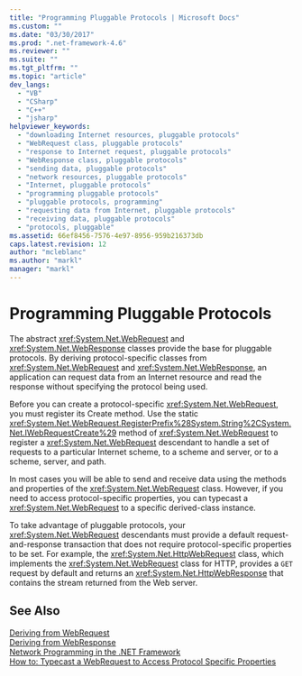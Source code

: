 ```yaml
---
title: "Programming Pluggable Protocols | Microsoft Docs"
ms.custom: ""
ms.date: "03/30/2017"
ms.prod: ".net-framework-4.6"
ms.reviewer: ""
ms.suite: ""
ms.tgt_pltfrm: ""
ms.topic: "article"
dev_langs: 
  - "VB"
  - "CSharp"
  - "C++"
  - "jsharp"
helpviewer_keywords: 
  - "downloading Internet resources, pluggable protocols"
  - "WebRequest class, pluggable protocols"
  - "response to Internet request, pluggable protocols"
  - "WebResponse class, pluggable protocols"
  - "sending data, pluggable protocols"
  - "network resources, pluggable protocols"
  - "Internet, pluggable protocols"
  - "programming pluggable protocols"
  - "pluggable protocols, programming"
  - "requesting data from Internet, pluggable protocols"
  - "receiving data, pluggable protocols"
  - "protocols, pluggable"
ms.assetid: 66ef8456-7576-4e97-8956-959b216373db
caps.latest.revision: 12
author: "mcleblanc"
ms.author: "markl"
manager: "markl"
---
```

# Programming Pluggable Protocols
The abstract <xref:System.Net.WebRequest> and <xref:System.Net.WebResponse> classes provide the base for pluggable protocols. By deriving protocol-specific classes from <xref:System.Net.WebRequest> and <xref:System.Net.WebResponse>, an application can request data from an Internet resource and read the response without specifying the protocol being used.  
  
 Before you can create a protocol-specific <xref:System.Net.WebRequest>, you must register its Create method. Use the static <xref:System.Net.WebRequest.RegisterPrefix%28System.String%2CSystem.Net.IWebRequestCreate%29> method of <xref:System.Net.WebRequest> to register a <xref:System.Net.WebRequest> descendant to handle a set of requests to a particular Internet scheme, to a scheme and server, or to a scheme, server, and path.  
  
 In most cases you will be able to send and receive data using the methods and properties of the <xref:System.Net.WebRequest> class. However, if you need to access protocol-specific properties, you can typecast a <xref:System.Net.WebRequest> to a specific derived-class instance.  
  
 To take advantage of pluggable protocols, your <xref:System.Net.WebRequest> descendants must provide a default request-and-response transaction that does not require protocol-specific properties to be set. For example, the <xref:System.Net.HttpWebRequest> class, which implements the <xref:System.Net.WebRequest> class for HTTP, provides a `GET` request by default and returns an <xref:System.Net.HttpWebResponse> that contains the stream returned from the Web server.  
  
## See Also  
 [Deriving from WebRequest](../../../docs/framework/network-programming/deriving-from-webrequest.md)   
 [Deriving from WebResponse](../../../docs/framework/network-programming/deriving-from-webresponse.md)   
 [Network Programming in the .NET Framework](../../../docs/framework/network-programming/network-programming.md)   
 [How to: Typecast a WebRequest to Access Protocol Specific Properties](../../../docs/framework/network-programming/how-to-typecast-a-webrequest-to-access-protocol-specific-properties.md)